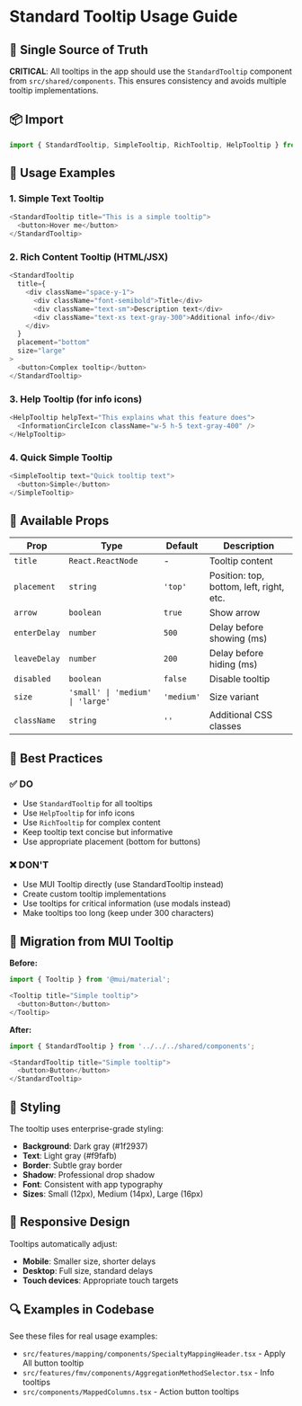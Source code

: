 # Standard Tooltip Usage Guide

## 🎯 Single Source of Truth

**CRITICAL**: All tooltips in the app should use the `StandardTooltip` component from `src/shared/components`. This ensures consistency and avoids multiple tooltip implementations.

## 📦 Import

```typescript
import { StandardTooltip, SimpleTooltip, RichTooltip, HelpTooltip } from '../../../shared/components';
```

## 🚀 Usage Examples

### 1. Simple Text Tooltip
```typescript
<StandardTooltip title="This is a simple tooltip">
  <button>Hover me</button>
</StandardTooltip>
```

### 2. Rich Content Tooltip (HTML/JSX)
```typescript
<StandardTooltip 
  title={
    <div className="space-y-1">
      <div className="font-semibold">Title</div>
      <div className="text-sm">Description text</div>
      <div className="text-xs text-gray-300">Additional info</div>
    </div>
  }
  placement="bottom"
  size="large"
>
  <button>Complex tooltip</button>
</StandardTooltip>
```

### 3. Help Tooltip (for info icons)
```typescript
<HelpTooltip helpText="This explains what this feature does">
  <InformationCircleIcon className="w-5 h-5 text-gray-400" />
</HelpTooltip>
```

### 4. Quick Simple Tooltip
```typescript
<SimpleTooltip text="Quick tooltip text">
  <button>Simple</button>
</SimpleTooltip>
```

## 🎨 Available Props

| Prop | Type | Default | Description |
|------|------|---------|-------------|
| `title` | `React.ReactNode` | - | Tooltip content |
| `placement` | `string` | `'top'` | Position: top, bottom, left, right, etc. |
| `arrow` | `boolean` | `true` | Show arrow |
| `enterDelay` | `number` | `500` | Delay before showing (ms) |
| `leaveDelay` | `number` | `200` | Delay before hiding (ms) |
| `disabled` | `boolean` | `false` | Disable tooltip |
| `size` | `'small' \| 'medium' \| 'large'` | `'medium'` | Size variant |
| `className` | `string` | `''` | Additional CSS classes |

## 🎯 Best Practices

### ✅ DO
- Use `StandardTooltip` for all tooltips
- Use `HelpTooltip` for info icons
- Use `RichTooltip` for complex content
- Keep tooltip text concise but informative
- Use appropriate placement (bottom for buttons)

### ❌ DON'T
- Use MUI Tooltip directly (use StandardTooltip instead)
- Create custom tooltip implementations
- Use tooltips for critical information (use modals instead)
- Make tooltips too long (keep under 300 characters)

## 🔧 Migration from MUI Tooltip

**Before:**
```typescript
import { Tooltip } from '@mui/material';

<Tooltip title="Simple tooltip">
  <button>Button</button>
</Tooltip>
```

**After:**
```typescript
import { StandardTooltip } from '../../../shared/components';

<StandardTooltip title="Simple tooltip">
  <button>Button</button>
</StandardTooltip>
```

## 🎨 Styling

The tooltip uses enterprise-grade styling:
- **Background**: Dark gray (#1f2937)
- **Text**: Light gray (#f9fafb)
- **Border**: Subtle gray border
- **Shadow**: Professional drop shadow
- **Font**: Consistent with app typography
- **Sizes**: Small (12px), Medium (14px), Large (16px)

## 📱 Responsive Design

Tooltips automatically adjust:
- **Mobile**: Smaller size, shorter delays
- **Desktop**: Full size, standard delays
- **Touch devices**: Appropriate touch targets

## 🔍 Examples in Codebase

See these files for real usage examples:
- `src/features/mapping/components/SpecialtyMappingHeader.tsx` - Apply All button tooltip
- `src/features/fmv/components/AggregationMethodSelector.tsx` - Info tooltips
- `src/components/MappedColumns.tsx` - Action button tooltips

